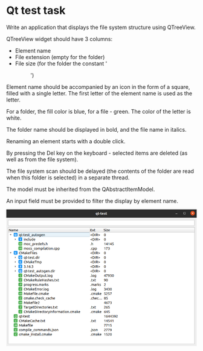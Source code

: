 Qt test task
============

Write an application that displays the file system structure using QTreeView.

QTreeView widget should have 3 columns:
- Element name
- File extension (empty for the folder)
- File size (for the folder the constant '<DIR>')

Element name should be accompanied by an icon in the form of a square, filled with a single letter.
The first letter of the element name is used as the letter.

For a folder, the fill color is blue, for a file - green. The color of the letter is white.

The folder name should be displayed in bold, and the file name in italics.

Renaming an element starts with a double click.

By pressing the Del key on the keyboard - selected items are deleted (as well as from the file system).

The file system scan should be delayed (the contents of the folder are read when this folder is selected) in a separate thread.

The model must be inherited from the QAbstractItemModel.

An input field must be provided to filter the display by element name.


![Screenshot](https://github.com/maximp/qt_test_task/blob/master/screenshot.png?raw=true)
